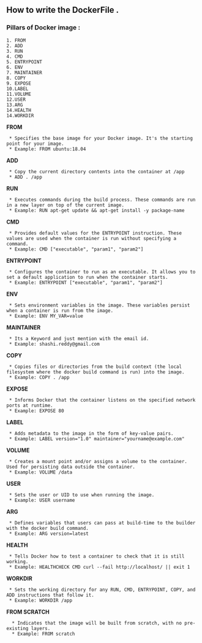 ## How to write the DockerFile .

### Pillars of Docker image :
```
1. FROM 
2. ADD
3. RUN 
4. CMD 
5. ENTRYPOINT 
6. ENV  
7. MAINTAINER
8. COPY
9. EXPOSE
10.LABEL
11.VOLUME
12.USER
13.ARG
14.HEALTH
14.WORKDIR
```

 **FROM**
 ```
  * Specifies the base image for your Docker image. It's the starting point for your image.
  * Example: FROM ubuntu:18.04
```

 **ADD**
 ```
  * Copy the current directory contents into the container at /app
  * ADD . /app
 ```

 **RUN**
 ```
  * Executes commands during the build process. These commands are run in a new layer on top of the current image.
  * Example: RUN apt-get update && apt-get install -y package-name
 ```

 **CMD**
 ```
  * Provides default values for the ENTRYPOINT instruction. These values are used when the container is run without specifying a command.
  * Example: CMD ["executable", "param1", "param2"]
 ```

 **ENTRYPOINT**
 ```
  * Configures the container to run as an executable. It allows you to set a default application to run when the container starts.
  * Example: ENTRYPOINT ["executable", "param1", "param2"]
 ```

 **ENV**
 ```
  * Sets environment variables in the image. These variables persist when a container is run from the image.
  * Example: ENV MY_VAR=value
  ```

 **MAINTAINER**
 ```
  * Its a Keyword and just mention with the email id.
  * Example: shashi.reddy@gmail.com
 ```

 **COPY**
 ```
  * Copies files or directories from the build context (the local filesystem where the docker build command is run) into the image.
  * Example: COPY . /app
 ```

 **EXPOSE**
 ```
  * Informs Docker that the container listens on the specified network ports at runtime.
  * Example: EXPOSE 80
 ```

 **LABEL**
 ```
  * Adds metadata to the image in the form of key-value pairs.
  * Example: LABEL version="1.0" maintainer="yourname@example.com"
 ```

 **VOLUME**
 ```
  * Creates a mount point and/or assigns a volume to the container. Used for persisting data outside the container.
  * Example: VOLUME /data
 ```

 **USER**
 ```
  * Sets the user or UID to use when running the image.
  * Example: USER username
 ```

 **ARG**
 ```
  * Defines variables that users can pass at build-time to the builder with the docker build command.
  * Example: ARG version=latest
 ```

 **HEALTH**
 ```
  * Tells Docker how to test a container to check that it is still working.
  * Example: HEALTHCHECK CMD curl --fail http://localhost/ || exit 1
 ```

 **WORKDIR**
 ```
  * Sets the working directory for any RUN, CMD, ENTRYPOINT, COPY, and ADD instructions that follow it.
  * Example: WORKDIR /app
 ```

**FROM SCRATCH**
```
  * Indicates that the image will be built from scratch, with no pre-existing layers.
  * Example: FROM scratch
 

 
 
 
 

 

